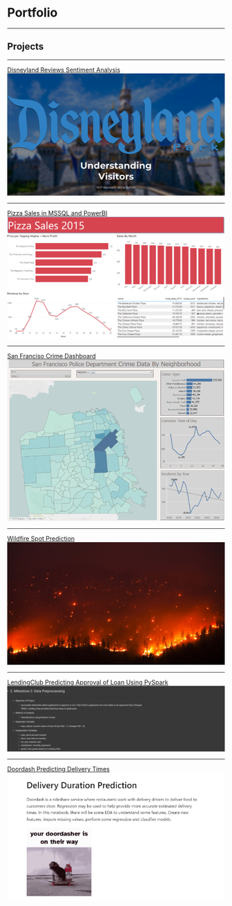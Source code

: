 # Portfolio

---

## Projects
---
[Disneyland Reviews Sentiment Analysis](/pdf/NLP_Disneyland_Reviews.pdf)
<img src="images/Disney_TN.png?raw=true"/>

---
[Pizza Sales in MSSQL and PowerBI](/pdf/Pizza_Sales.pdf)
<img src="images/ps_tb.png?raw=true"/>

---
[San Franciso Crime Dashboard](https://public.tableau.com/views/SFCrime_16974829950790/Dashboard1?:language=en-US&publish=yes&:display_count=n&:origin=viz_share_link)
<img src="images/sf_tb.png?raw=true"/>


---
[Wildfire Spot Prediction](/pdf/Wildfire_Forecasting_in_Australia_by_IBM.pdf)
<img src="images/wildfire.jpg?raw=true"/>

---
[LendingClub Predicting Approval of Loan Using PySpark](/pdf/LendingClub_Approval_of_Loan_Using_PySpark.pdf)
<img src="images/LendingClub_Thumbnail.png?raw=true"/>

---
[Doordash Predicting Delivery Times](/pdf/Delivery_Time_Prediction.pdf)
<img src="images/DD.png?raw=true"/>
